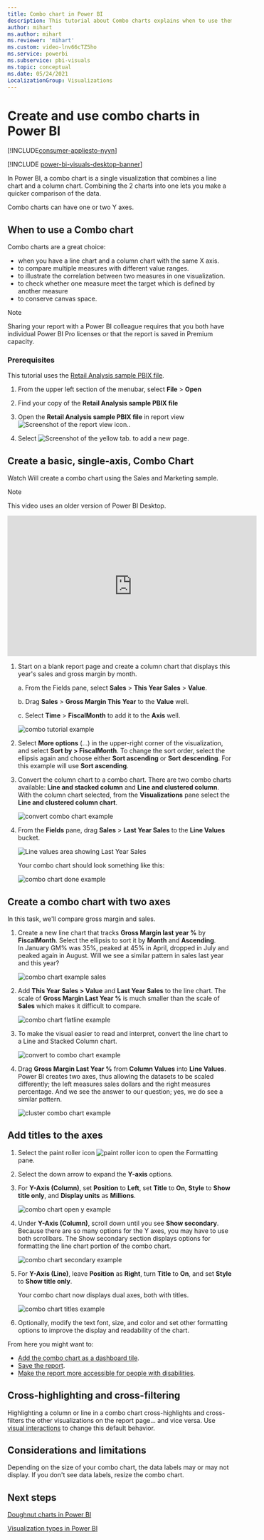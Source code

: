 ```yaml
---
title: Combo chart in Power BI
description: This tutorial about Combo charts explains when to use them and how to build them in Power BI service and Desktop.
author: mihart
ms.author: mihart
ms.reviewer: 'mihart'
ms.custom: video-lnv66cTZ5ho
ms.service: powerbi
ms.subservice: pbi-visuals
ms.topic: conceptual
ms.date: 05/24/2021
LocalizationGroup: Visualizations
---
```

# Create and use combo charts in Power BI

[!INCLUDE[consumer-appliesto-nyyn](../includes/consumer-appliesto-nyyn.md)]

[!INCLUDE [power-bi-visuals-desktop-banner](../includes/power-bi-visuals-desktop-banner.md)]

In Power BI, a combo chart is a single visualization that combines a line chart and a column chart. Combining the 2 charts into one lets you make a quicker comparison of the data.

Combo charts can have one or two Y axes.

## When to use a Combo chart
Combo charts are a great choice:

* when you have a line chart and a column chart with the same X axis.
* to compare multiple measures with different value ranges.
* to illustrate the correlation between two measures in one visualization.
* to check whether one measure meet the target which is defined by another measure
* to conserve canvas space.

> [!NOTE]
> Sharing your report with a Power BI colleague requires that you both have individual Power BI Pro licenses or that the report is saved in Premium capacity.

### Prerequisites
This tutorial uses the [Retail Analysis sample PBIX file](https://download.microsoft.com/download/9/6/D/96DDC2FF-2568-491D-AAFA-AFDD6F763AE3/Retail%20Analysis%20Sample%20PBIX.pbix).

1. From the upper left section of the menubar, select **File** > **Open**
   
2. Find your copy of the **Retail Analysis sample PBIX file**

1. Open the **Retail Analysis sample PBIX file** in report view ![Screenshot of the report view icon.](media/power-bi-visualization-kpi/power-bi-report-view.png).

1. Select ![Screenshot of the yellow tab.](media/power-bi-visualization-kpi/power-bi-yellow-tab.png) to add a new page.



## Create a basic, single-axis, Combo Chart
Watch Will create a combo chart using the Sales and Marketing sample.
   > [!NOTE]
   > This video uses an older version of Power BI Desktop.
   > 
   > 
<iframe width="560" height="315" src="https://www.youtube.com/embed/lnv66cTZ5ho?list=PL1N57mwBHtN0JFoKSR0n-tBkUJHeMP2cP" frameborder="0" allowfullscreen></iframe>  

<a name="create"></a>

1. Start on a blank report page and create a column chart that displays this year's sales and gross margin by month.

    a.  From the Fields pane, select **Sales** \> **This Year Sales** > **Value**.

    b.  Drag **Sales** \> **Gross Margin This Year** to the **Value** well.

    c. Select **Time** \> **FiscalMonth** to add it to the **Axis** well.

    ![combo tutorial example](media/power-bi-visualization-combo-chart/combotutorial1new.png)
5. Select **More options** (...) in the upper-right corner of the visualization, and select **Sort by > FiscalMonth**. To change the sort order, select the ellipsis again and choose either **Sort ascending** or **Sort descending**. For this example will use **Sort ascending**.

6. Convert the column chart to a combo chart. There are two combo charts available: **Line and stacked column** and **Line and clustered column**. With the column chart selected, from the **Visualizations** pane select the **Line and clustered column chart**.

    ![convert combo chart example](media/power-bi-visualization-combo-chart/converttocombo-new2.png)
7. From the **Fields** pane, drag **Sales** \> **Last Year Sales** to the **Line Values** bucket.

   ![Line values area showing Last Year Sales](media/power-bi-visualization-combo-chart/linevaluebucket.png)

   Your combo chart should look something like this:

   ![combo chart done example](media/power-bi-visualization-combo-chart/combochartdone-new.png)

## Create a combo chart with two axes
In this task, we'll compare gross margin and sales.

1. Create a new line chart that tracks **Gross Margin last year %** by **FiscalMonth**. Select the ellipsis to sort it by **Month** and **Ascending**.  
In January GM% was 35%, peaked at 45% in April, dropped in July and peaked again in August. Will we see a similar pattern in sales last year and this year?

   ![combo chart example sales](media/power-bi-visualization-combo-chart/combo1-new.png)
2. Add **This Year Sales > Value** and **Last Year Sales** to the line chart. The scale of **Gross Margin Last Year %** is much smaller than the scale of **Sales** which makes it difficult to compare.      

   ![combo chart flatline example](media/power-bi-visualization-combo-chart/flatline-new.png)
3. To make the visual easier to read and interpret, convert the line chart to a Line and Stacked Column chart.

   ![convert to combo chart example](media/power-bi-visualization-combo-chart/converttocombo-new.png)

4. Drag **Gross Margin Last Year %** from **Column Values** into **Line Values**. Power BI creates two axes, thus allowing the datasets to be scaled differently; the left measures sales dollars and the right measures percentage. And we see the answer to our question; yes, we do see a similar pattern.

   ![cluster combo chart example](media/power-bi-visualization-combo-chart/power-bi-clustered-combo.png)    

## Add titles to the axes
1. Select the paint roller icon ![paint roller icon](media/power-bi-visualization-combo-chart/power-bi-paintroller.png) to open the Formatting pane.
1. Select the down arrow to expand the **Y-axis** options.
1. For **Y-Axis (Column)**, set **Position** to **Left**, set **Title** to **On**, **Style** to  **Show title only**, and **Display units** as **Millions**.

   ![combo chart open y example](media/power-bi-visualization-combo-chart/power-bi-open-y.png)
4. Under **Y-Axis (Column)**, scroll down until you see **Show secondary**. Because there are so many options for the Y axes, you may have to use both scrollbars. The Show secondary section displays options for formatting the line chart portion of the combo chart.

   ![combo chart secondary example](media/power-bi-visualization-combo-chart/power-bi-secondary.png)
5. For **Y-Axis (Line)**, leave **Position** as **Right**, turn **Title** to **On**, and set **Style** to **Show title only**.

   Your combo chart now displays dual axes, both with titles.

   ![combo chart titles example](media/power-bi-visualization-combo-chart/power-bi-2-titles.png)

6. Optionally, modify the text font, size, and color and set other formatting options to improve the display and readability of the chart.

From here you might want to:

* [Add the combo chart as a dashboard tile](../create-reports/service-dashboard-tiles.md).
* [Save the report](../create-reports/service-report-save.md).
* [Make the report more accessible for people with disabilities](../create-reports/desktop-accessibility-overview.md).

## Cross-highlighting and cross-filtering

Highlighting a column or line in a combo chart cross-highlights and cross-filters the other visualizations on the report page... and vice versa. Use [visual interactions](../create-reports/service-reports-visual-interactions.md) to change this default behavior.

## Considerations and limitations
Depending on the size of your combo chart, the data labels may or may not display.  If you don't see data labels, resize the combo chart. 

## Next steps

[Doughnut charts in Power BI](power-bi-visualization-doughnut-charts.md)

[Visualization types in Power BI](power-bi-visualization-types-for-reports-and-q-and-a.md)
